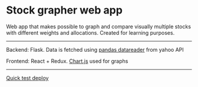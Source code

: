 # Stock grapher web app

Web app that makes possible to graph and compare visually multiple stocks with different weights and allocations.
Created for learning purposes.

---
Backend: Flask. Data is fetched using [pandas datareader](https://pandas-datareader.readthedocs.io/en/latest/) from yahoo API

Frontend: React + Redux. [Chart.js](https://www.chartjs.org/) used for graphs

---
[Quick test deploy](https://reverent-torvalds-a51b8d.netlify.app/)
